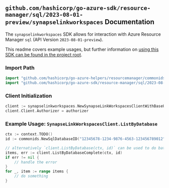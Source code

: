 
## `github.com/hashicorp/go-azure-sdk/resource-manager/sql/2023-08-01-preview/synapselinkworkspaces` Documentation

The `synapselinkworkspaces` SDK allows for interaction with Azure Resource Manager `sql` (API Version `2023-08-01-preview`).

This readme covers example usages, but further information on [using this SDK can be found in the project root](https://github.com/hashicorp/go-azure-sdk/tree/main/docs).

### Import Path

```go
import "github.com/hashicorp/go-azure-helpers/resourcemanager/commonids"
import "github.com/hashicorp/go-azure-sdk/resource-manager/sql/2023-08-01-preview/synapselinkworkspaces"
```


### Client Initialization

```go
client := synapselinkworkspaces.NewSynapseLinkWorkspacesClientWithBaseURI("https://management.azure.com")
client.Client.Authorizer = authorizer
```


### Example Usage: `SynapseLinkWorkspacesClient.ListByDatabase`

```go
ctx := context.TODO()
id := commonids.NewSqlDatabaseID("12345678-1234-9876-4563-123456789012", "example-resource-group", "serverValue", "databaseValue")

// alternatively `client.ListByDatabase(ctx, id)` can be used to do batched pagination
items, err := client.ListByDatabaseComplete(ctx, id)
if err != nil {
	// handle the error
}
for _, item := range items {
	// do something
}
```
